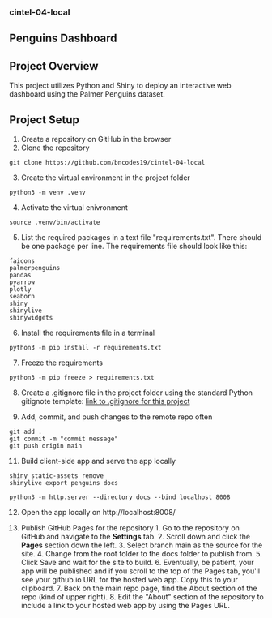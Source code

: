 ### cintel-04-local

## Penguins Dashboard

## Project Overview
This project utilizes Python and Shiny to deploy an interactive web dashboard using the Palmer Penguins dataset.

## Project Setup
1. Create a repository on GitHub in the browser
2. Clone the repository
```
git clone https://github.com/bncodes19/cintel-04-local
```
3. Create the virtual environment in the project folder
``` shell
python3 -m venv .venv
```
4. Activate the virtual enivronment
``` shell
source .venv/bin/activate
```
5. List the required packages in a text file "requirements.txt". There should be one package per line. The requirements file should look like this:
```
faicons
palmerpenguins
pandas
pyarrow
plotly
seaborn
shiny
shinylive
shinywidgets
```
6. Install the requirements file in a terminal
``` shell
python3 -m pip install -r requirements.txt
```
7. Freeze the requirements
``` shell
python3 -m pip freeze > requirements.txt
```
8. Create a .gitignore file in the project folder using the standard Python gitignote template: [link to .gitignore for this project](https://github.com/bncodes19/cintel-04-local/blob/main/.gitignore)

10. Add, commit, and push changes to the remote repo often
```
git add .
git commit -m "commit message"
git push origin main
```
11. Build client-side app and serve the app locally
```
shiny static-assets remove
shinylive export penguins docs
```
```
python3 -m http.server --directory docs --bind localhost 8008
```
12. Open the app locally on http://localhost:8008/

13.  Publish GitHub Pages for the repository
    1. Go to the repository on GitHub and navigate to the **Settings** tab.
    2. Scroll down and click the **Pages** section down the left.
    3. Select branch main as the source for the site.
    4. Change from the root folder to the docs folder to publish from.
    5. Click Save and wait for the site to build.
    6. Eventually, be patient, your app will be published and if you scroll to the top of the Pages tab, you'll see your github.io URL for the hosted web app. Copy this to your clipboard. 
    7. Back on the main repo page, find the About section of the repo (kind of upper right).
    8. Edit the "About" section of the repository to include a link to your hosted web app by using the Pages URL. 
